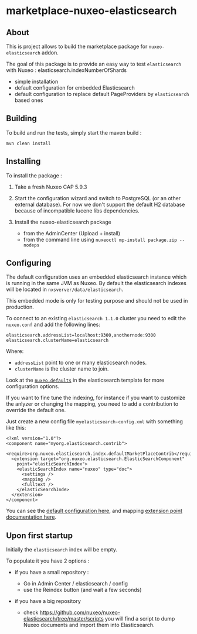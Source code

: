 marketplace-nuxeo-elasticsearch
===============================

## About

This is project allows to build the marketplace package for
`nuxeo-elasticsearch` addon.

The goal of this package is to provide an easy way to test
`elasticsearch` with Nuxeo : elasticsearch.indexNumberOfShards
 - simple installation
 - default configuration for embedded Elasticsearch
 - default configuration to replace default PageProviders by
   `elasticsearch` based ones


## Building

To build and run the tests, simply start the maven build :

    mvn clean install


## Installing

To install the package :

 1. Take a fresh Nuxeo CAP 5.9.3

 2. Start the configuration wizard and switch to PostgreSQL (or an
    other external database). For now we don't support the default H2
    database because of incompatible lucene libs dependencies.

 3. Install the nuxeo-elasticsearch package
      - from the AdminCenter (Upload + install)
      - from the command line using `nuxeoctl mp-install package.zip --nodeps`

## Configuring

The default configuration uses an embedded elasticsearch instance
which is running in the same JVM as Nuxeo. By default the
elasticsearch indexes will be located in
`nxsverver/data/elasticsearch`.

This embedded mode is only for testing purpose and should not be used
in production.

To connect to an existing `elasticsearch 1.1.0` cluster you need to edit the
`nuxeo.conf` and add the following lines:


    elasticsearch.addressList=localhost:9300,anothernode:9300
    elasticsearch.clusterName=elasticsearch


Where:
- `addressList` point to one or many elasticsearch nodes.
- `clusterName` is the cluster name to join.

Look at the
[`nuxeo.defaults`](https://github.com/nuxeo/marketplace-elasticsearch/blob/master/package/src/main/resources/install/templates/elasticsearch/nuxeo.defaults)
in the elasticsearch template for more configuration options.

If you want to fine tune the indexing, for instance if you want to
customize the anlyzer or changing the mapping, you need to add a
contribution to override the default one.

Just create a new config file `myelasticsearch-config.xml` with
something like this:


    <?xml version="1.0"?>
    <component name="myorg.elasticsearch.contrib">
      <require>org.nuxeo.elasticsearch.index.defaultMarketPlaceContrib</require>
      <extension target="org.nuxeo.elasticsearch.ElasticSearchComponent"
        point="elasticSearchIndex">
        <elasticSearchIndex name="nuxeo" type="doc">
    	  <settings />
    	  <mapping />
    	  <fulltext />
    	</elasticSearchInde>
      </extension>
    </component>

You can see the
[default configuration here](https://github.com/nuxeo/nuxeo-elasticsearch/blob/master/nuxeo-elasticsearch-core/src/main/resources/OSGI-INF/elasticsearch-default-index-contrib.xml),
and mapping
[extension point documentation here](https://github.com/nuxeo/nuxeo-elasticsearch/blob/master/nuxeo-elasticsearch-core/src/main/resources/OSGI-INF/elasticsearch-service.xml).


## Upon first startup

Initially the `elasticsearch` index will be empty.

To populate it you have 2 options :

 - if you have a small repository : 
     - Go in Admin Center / elasticsearch / config 
     - use the Reindex button (and wait a few seconds)

- if you have a big repository
     - check
	   https://github.com/nuxeo/nuxeo-elasticsearch/tree/master/scripts
	   you will find a script to dump Nuxeo documents and import them
	   into Elasticsearch.


 
